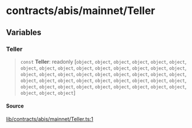 # contracts/abis/mainnet/Teller

## Variables

### Teller

> `const` **Teller**: readonly [`object`, `object`, `object`, `object`, `object`, `object`, `object`, `object`, `object`, `object`, `object`, `object`, `object`, `object`, `object`, `object`, `object`, `object`, `object`, `object`, `object`, `object`, `object`, `object`, `object`, `object`, `object`, `object`, `object`, `object`, `object`, `object`, `object`, `object`, `object`, `object`, `object`, `object`, `object`, `object`, `object`, `object`, `object`, `object`, `object`]

#### Source

[lib/contracts/abis/mainnet/Teller.ts:1](https://github.com/PufferFinance/puffer-sdk/blob/fdee675745314d4bdd8ce8a62cebad3f5d73a957/lib/contracts/abis/mainnet/Teller.ts#L1)

